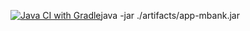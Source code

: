 [![Java CI with Gradle](https://github.com/NikitosSpiridonov/CardWithDilivery/actions/workflows/gradle.yml/badge.svg)](https://github.com/NikitosSpiridonov/CardWithDilivery/actions/workflows/gradle.yml)java -jar ./artifacts/app-mbank.jar